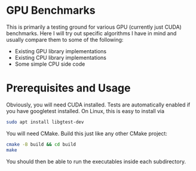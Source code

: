 # GPU Benchmarks

This is primarily a testing ground for various GPU (currently just CUDA) benchmarks. Here I will try out specific algorithms I have in mind and usually compare them to some of the following:

- Existing GPU library implementations
- Existing CPU library implementations
- Some simple CPU side code

# Prerequisites and Usage

Obviously, you will need CUDA installed. Tests are automatically enabled if you have googletest installed. On Linux, this is easy to install via

```bash
sudo apt install libgtest-dev
```

You will need CMake. Build this just like any other CMake project:

```bash
cmake -B build && cd build
make
```

You should then be able to run the executables inside each subdirectory.
